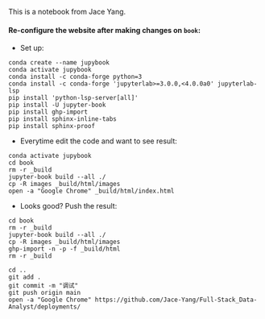 This is a notebook from Jace Yang.

#### Re-configure the website after making changes on `book`:


- Set up:
```
conda create --name jupybook
conda activate jupybook
conda install -c conda-forge python=3
conda install -c conda-forge 'jupyterlab>=3.0.0,<4.0.0a0' jupyterlab-lsp
pip install 'python-lsp-server[all]'
pip install -U jupyter-book
pip install ghp-import
pip install sphinx-inline-tabs
pip install sphinx-proof
```

- Everytime edit the code and want to see result:

```
conda activate jupybook
cd book
rm -r _build
jupyter-book build --all ./
cp -R images _build/html/images
open -a "Google Chrome" _build/html/index.html
```

- Looks good? Push the result:

```
cd book
rm -r _build
jupyter-book build --all ./
cp -R images _build/html/images
ghp-import -n -p -f _build/html
rm -r _build

cd ..
git add .
git commit -m "调试"
git push origin main
open -a "Google Chrome" https://github.com/Jace-Yang/Full-Stack_Data-Analyst/deployments/
```
